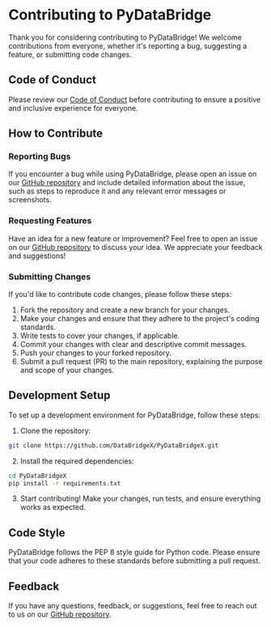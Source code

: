 # Contributing to PyDataBridge

Thank you for considering contributing to PyDataBridge! We welcome contributions from everyone, whether it's reporting a bug, suggesting a feature, or submitting code changes.

## Code of Conduct

Please review our [Code of Conduct](CODE_OF_CONDUCT.md) before contributing to ensure a positive and inclusive experience for everyone.

## How to Contribute

### Reporting Bugs

If you encounter a bug while using PyDataBridge, please open an issue on our [GitHub repository](https://github.com/DataBridgeX/PyDataBridgeX) and include detailed information about the issue, such as steps to reproduce it and any relevant error messages or screenshots.

### Requesting Features

Have an idea for a new feature or improvement? Feel free to open an issue on our [GitHub repository](https://github.com/DataBridgeX/PyDataBridgeX) to discuss your idea. We appreciate your feedback and suggestions!

### Submitting Changes

If you'd like to contribute code changes, please follow these steps:

1. Fork the repository and create a new branch for your changes.
2. Make your changes and ensure that they adhere to the project's coding standards.
3. Write tests to cover your changes, if applicable.
4. Commit your changes with clear and descriptive commit messages.
5. Push your changes to your forked repository.
6. Submit a pull request (PR) to the main repository, explaining the purpose and scope of your changes.

## Development Setup

To set up a development environment for PyDataBridge, follow these steps:

1. Clone the repository:

```bash
git clone https://github.com/DataBridgeX/PyDataBridgeX.git
```

2. Install the required dependencies:

```bash
cd PyDataBridgeX
pip install -r requirements.txt
```

3. Start contributing! Make your changes, run tests, and ensure everything works as expected.

## Code Style

PyDataBridge follows the PEP 8 style guide for Python code. Please ensure that your code adheres to these standards before submitting a pull request.

## Feedback

If you have any questions, feedback, or suggestions, feel free to reach out to us on our [GitHub repository](https://github.com/DataBridgeX/PyDataBridgeX).
